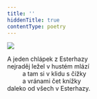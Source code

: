 ```yaml
---
title: ''
hiddenTitle: true
contentType: poetry
---
```


<section>

![](../Images/092.jpg)

A jeden chlápek z Esterhazy  
nejraděj ležel v hustém mlází  
         a tam si v klidu s čížky  
         a vránami čet knížky  
daleko od všech v Esterhazy.

</section>
